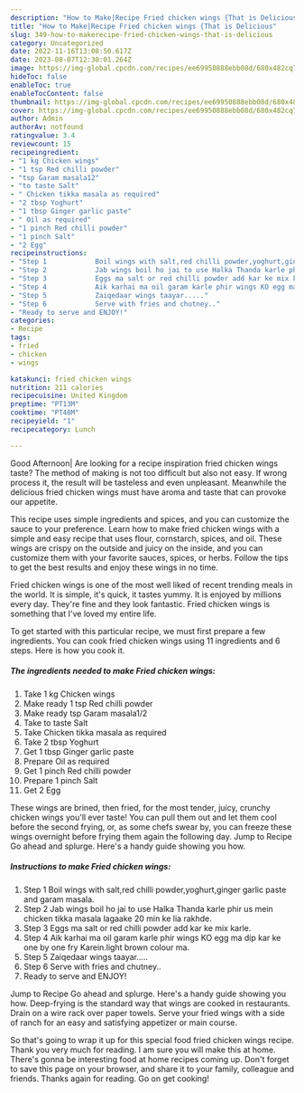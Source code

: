 ```yaml
---
description: "How to Make|Recipe Fried chicken wings {That is Delicious"
title: "How to Make|Recipe Fried chicken wings {That is Delicious"
slug: 349-how-to-makerecipe-fried-chicken-wings-that-is-delicious
category: Uncategorized
date: 2022-11-16T13:08:50.617Z
date: 2023-08-07T12:30:01.264Z
image: https://img-global.cpcdn.com/recipes/ee69950888ebb08d/680x482cq70/fried-chicken-wings-recipe-main-photo.jpg
hideToc: false
enableToc: true
enableTocContent: false
thumbnail: https://img-global.cpcdn.com/recipes/ee69950888ebb08d/680x482cq70/fried-chicken-wings-recipe-main-photo.jpg
cover: https://img-global.cpcdn.com/recipes/ee69950888ebb08d/680x482cq70/fried-chicken-wings-recipe-main-photo.jpg
author: Admin
authorAv: notfound
ratingvalue: 3.4
reviewcount: 15
recipeingredient:
- "1 kg Chicken wings"
- "1 tsp Red chilli powder"
- "tsp Garam masala12"
- "to taste Salt"
- " Chicken tikka masala as required"
- "2 tbsp Yoghurt"
- "1 tbsp Ginger garlic paste"
- " Oil as required"
- "1 pinch Red chilli powder"
- "1 pinch Salt"
- "2 Egg"
recipeinstructions:
- "Step 1            Boil wings with salt,red chilli powder,yoghurt,ginger garlic paste and garam masala."
- "Step 2            Jab wings boil ho jai to use Halka Thanda karle phir us mein chicken tikka masala lagaake 20 min ke lia rakhde."
- "Step 3            Eggs ma salt or red chilli powder add kar ke mix karle."
- "Step 4            Aik karhai ma oil garam karle phir wings KO egg ma dip kar ke one by one fry Karein.light brown colour ma."
- "Step 5            Zaiqedaar wings taayar....."
- "Step 6            Serve with fries and chutney.."
- "Ready to serve and ENJOY!"
categories:
- Recipe
tags:
- fried
- chicken
- wings

katakunci: fried chicken wings 
nutrition: 211 calories
recipecuisine: United Kingdom
preptime: "PT13M"
cooktime: "PT48M"
recipeyield: "1"
recipecategory: Lunch

---
```



Good Afternoon| Are looking for a recipe inspiration fried chicken wings taste? The method of making is not too difficult but also not easy. If wrong process it, the result will be tasteless and even unpleasant. Meanwhile the delicious fried chicken wings must have aroma and taste that can provoke our appetite.





This recipe uses simple ingredients and spices, and you can customize the sauce to your preference. Learn how to make fried chicken wings with a simple and easy recipe that uses flour, cornstarch, spices, and oil. These wings are crispy on the outside and juicy on the inside, and you can customize them with your favorite sauces, spices, or herbs. Follow the tips to get the best results and enjoy these wings in no time.

Fried chicken wings is one of the most well liked of recent trending meals in the world. It is simple, it's quick, it tastes yummy. It is enjoyed by millions every day. They're fine and they look fantastic. Fried chicken wings is something that I've loved my entire life.


To get started with this particular recipe, we must first prepare a few ingredients. You can cook fried chicken wings using 11 ingredients and 6 steps. Here is how you cook it.

<!--inarticleads1-->

##### The ingredients needed to make Fried chicken wings:

1. Take 1 kg Chicken wings
1. Make ready 1 tsp Red chilli powder
1. Make ready tsp Garam masala1/2
1. Take to taste Salt
1. Take  Chicken tikka masala as required
1. Take 2 tbsp Yoghurt
1. Get 1 tbsp Ginger garlic paste
1. Prepare  Oil as required
1. Get 1 pinch Red chilli powder
1. Prepare 1 pinch Salt
1. Get 2 Egg


These wings are brined, then fried, for the most tender, juicy, crunchy chicken wings you&#39;ll ever taste! You can pull them out and let them cool before the second frying, or, as some chefs swear by, you can freeze these wings overnight before frying them again the following day. Jump to Recipe Go ahead and splurge. Here&#39;s a handy guide showing you how. 

<!--inarticleads2-->

##### Instructions to make Fried chicken wings:

1. Step 1            Boil wings with salt,red chilli powder,yoghurt,ginger garlic paste and garam masala.
1. Step 2            Jab wings boil ho jai to use Halka Thanda karle phir us mein chicken tikka masala lagaake 20 min ke lia rakhde.
1. Step 3            Eggs ma salt or red chilli powder add kar ke mix karle.
1. Step 4            Aik karhai ma oil garam karle phir wings KO egg ma dip kar ke one by one fry Karein.light brown colour ma.
1. Step 5            Zaiqedaar wings taayar.....
1. Step 6            Serve with fries and chutney..
1. Ready to serve and ENJOY!

Jump to Recipe Go ahead and splurge. Here&#39;s a handy guide showing you how. Deep-frying is the standard way that wings are cooked in restaurants. Drain on a wire rack over paper towels. Serve your fried wings with a side of ranch for an easy and satisfying appetizer or main course. 

So that's going to wrap it up for this special food fried chicken wings recipe. Thank you very much for reading. I am sure you will make this at home. There's gonna be interesting food at home recipes coming up. Don't forget to save this page on your browser, and share it to your family, colleague and friends. Thanks again for reading. Go on get cooking!
